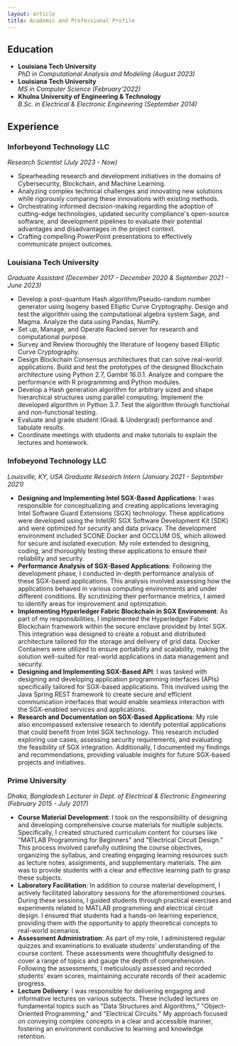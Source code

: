 ```yaml
---
layout: article
title: Academic and Professional Profile
---
```

## Education
* **Louisiana Tech University** \
*PhD in Computational Analysis and Modeling (August 2023)*
* **Louisiana Tech University** \
*MS in Computer Science (February'2022)*
* **Khulna University of Engineering & Technology** \
*B.Sc. in Electrical & Electronic Engineering (September 2014)*

## Experience
### **Inforbeyond Technology LLC**
*Research Scientist (July 2023 - Now)*
- Spearheading research and development initiatives in the domains of Cybersecurity, Blockchain, and Machine Learning.
- Analyzing complex technical challenges and innovating new solutions while rigorously comparing these innovations with existing methods.
- Orchestrating informed decision-making regarding the adoption of cutting-edge technologies, updated security compliance's open-source software, and development pipelines to evaluate their potential advantages and disadvantages in the project context.
- Crafting compelling PowerPoint presentations to effectively communicate project outcomes.
### **Louisiana Tech University** 
*Graduate Assistant (December 2017 - December 2020 & September 2021 - June 2023)*
- Develop a post-quantum Hash algorithm/Pseudo-random number generator using Isogeny based Elliptic Curve Cryptography. Design and test the algorithm using the computational algebra system Sage, and Magma. Analyze
the data using Pandas, NumPy.
- Set up, Manage, and Operate Racked server for research and computational purpose.
- Survey and Review thoroughly the literature of Isogeny based Elliptic Curve Cryptography.
- Design Blockchain Consensus architectures that can solve real-world applications. Build and test the prototypes of the designed Blockchain architecture using Python 2.7, Gambit 16.0.1. Analyze and compare the performance with R programming and Python modules.
- Develop a Hash generation algorithm for arbitrary sized and shape hierarchical structures using parallel computing.
Implement the developed algorithm in Python 3.7. Test the algorithm through functional and non-functional testing.
- Evaluate and grade student (Grad. & Undergrad) performance and tabulate results.
- Coordinate meetings with students and make tutorials to explain the lectures and homework.

### **Infobeyond Technology LLC**
*Louisville, KY, USA*
*Graduate Research Intern (January 2021 - September 2021)*
- **Designing and Implementing Intel SGX-Based Applications**: I was responsible for conceptualizing and creating applications leveraging Intel Software Guard Extensions (SGX) technology. These applications were developed using the Intel(R) SGX Software Development Kit (SDK) and were optimized for security and data privacy. The development environment included SCONE Docker and OCCLUM OS, which allowed for secure and isolated execution. My role extended to designing, coding, and thoroughly testing these applications to ensure their reliability and security.
- **Performance Analysis of SGX-Based Applications**: Following the development phase, I conducted in-depth performance analysis of these SGX-based applications. This analysis involved assessing how the applications behaved in various computing environments and under different conditions. By scrutinizing their performance metrics, I aimed to identify areas for improvement and optimization.
- **Implementing Hyperledger Fabric Blockchain in SGX Environment**: As part of my responsibilities, I implemented the Hyperledger Fabric Blockchain framework within the secure enclave provided by Intel SGX. This integration was designed to create a robust and distributed architecture tailored for the storage and delivery of grid data. Docker Containers were utilized to ensure portability and scalability, making the solution well-suited for real-world applications in data management and security.
- **Designing and Implementing SGX-Based API**: I was tasked with designing and developing application programming interfaces (APIs) specifically tailored for SGX-based applications. This involved using the Java Spring REST framework to create secure and efficient communication interfaces that would enable seamless interaction with the SGX-enabled services and applications.
- **Research and Documentation on SGX-Based Applications**: My role also encompassed extensive research to identify potential applications that could benefit from Intel SGX technology. This research included exploring use cases, assessing security requirements, and evaluating the feasibility of SGX integration. Additionally, I documented my findings and recommendations, providing valuable insights for future SGX-based projects and initiatives.

### **Prime University** 
*Dhaka, Bangladesh*
*Lecturer in Dept. of Electrical & Electronic Engineering (February 2015 - July 2017)*
- **Course Material Development**: I took on the responsibility of designing and developing comprehensive course materials for multiple subjects. Specifically, I created structured curriculum content for courses like "MATLAB Programming for Beginners" and "Electrical Circuit Design." This process involved carefully outlining the course objectives, organizing the syllabus, and creating engaging learning resources such as lecture notes, assignments, and supplementary materials. The aim was to provide students with a clear and effective learning path to grasp these subjects.
- **Laboratory Facilitation**: In addition to course material development, I actively facilitated laboratory sessions for the aforementioned courses. During these sessions, I guided students through practical exercises and experiments related to MATLAB programming and electrical circuit design. I ensured that students had a hands-on learning experience, providing them with the opportunity to apply theoretical concepts to real-world scenarios.
- **Assessment Administration**: As part of my role, I administered regular quizzes and examinations to evaluate students' understanding of the course content. These assessments were thoughtfully designed to cover a range of topics and gauge the depth of comprehension. Following the assessments, I meticulously assessed and recorded students' exam scores, maintaining accurate records of their academic progress.
- **Lecture Delivery**: I was responsible for delivering engaging and informative lectures on various subjects. These included lectures on fundamental topics such as "Data Structures and Algorithms," "Object-Oriented Programming," and "Electrical Circuits." My approach focused on conveying complex concepts in a clear and accessible manner, fostering an environment conducive to learning and knowledge retention.
